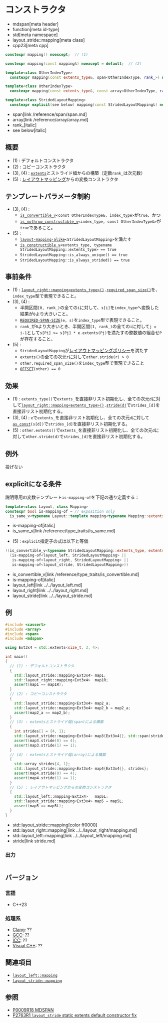 # コンストラクタ
* mdspan[meta header]
* function[meta id-type]
* std[meta namespace]
* layout_stride::mapping[meta class]
* cpp23[meta cpp]

```cpp
constexpr mapping() noexcept;  // (1)

constexpr mapping(const mapping&) noexcept = default;  // (2)

template<class OtherIndexType>
  constexpr mapping(const extents_type&, span<OtherIndexType, rank_>) noexcept;  // (3)

template<class OtherIndexType>
  constexpr mapping(const extents_type&, const array<OtherIndexType, rank_>&) noexcept;  // (4)

template<class StridedLayoutMapping>
  constexpr explicit(see below) mapping(const StridedLayoutMapping&) noexcept;  // (5)
```
* span[link /reference/span/span.md]
* array[link /reference/array/array.md]
* rank_[italic]
* see below[italic]

## 概要
- (1) : デフォルトコンストラクタ
- (2) : コピーコンストラクタ
- (3), (4) : [`extents`](../../extents.md)とストライド幅からの構築（定数`rank_`は次元数）
- (5) : [レイアウトマッピング](../../LayoutMapping.md)からの変換コンストラクタ


## テンプレートパラメータ制約
- (3), (4) :
    - [`is_convertible_v`](/reference/type_traits/is_convertible.md)`<const OtherIndexType&, index_type>`が`true`、かつ
    - [`is_nothrow_constructible_v`](/reference/type_traits/is_nothrow_constructible.md)`<index_type, const OtherIndexType&>`が`true`であること。
- (5) :
    - [`layout-mapping-alike`](layout-mapping-alike.md)`<StridedLayoutMapping>`を満たす
    - [`is_constructible_v`](/reference/type_traits/is_constructible.md)`<extents_type, typename StridedLayoutMapping::extents_type> == true`
    - `StridedLayoutMapping::is_always_unique() == true`
    - `StridedLayoutMapping::is_always_strided() == true`


## 事前条件
- (1) : [`layout_right::mapping<extents_type>()`](../../layout_right/mapping.md)`.`[`required_span_size()`](../../layout_right/mapping/required_span_size.md)を、`index_type`型で表現できること。
- (3), (4) :
    - 半開区間`[0, rank_)`の全ての`i`に対して、`s[i]`を`index_type`へ変換した結果が`0`より大きいこと。
    - [`REQUIRED-SPAN-SIZE`](required_span_size.md)`(e, s)`を`index_type`型で表現できること。
    - `rank_`が`0`より大きいとき、半開区間`[1, rank_)`の全ての`i`に対して`j = i-1`として`s[Pi] >= s[Pj] * e.extents(Pj)`を満たすの整数値の組合せ`P`が存在すること。
- (5) :
    - `StridedLayoutMapping`が[レイアウトマッピングポリシー](../../LayoutMappingPolicy.md)を満たす
    - `extents()`の全ての次元`r`に対して`other.stride(r) > 0`
    - `other.required_span_size()`を`index_type`型で表現できること
    - [`OFFSET`](op_equal.md)`(other) == 0`


## 効果
- (1) : `extents_type()`で`extents_`を直接非リスト初期化し、全ての次元`d`に対して[`layout_right::mapping<extents_type>()`](../../layout_right/mapping.md)`.`[`stride(d)`](../../layout_right/mapping/stride.md)で`strides_[d]`を直接非リスト初期化する。
- (3), (4) : `e`で`extents_`を直接非リスト初期化し、全ての次元`d`に対して[`as_const`](/reference/utility/as_const.md)`(s[d])`で`strides_[d]`を直接非リスト初期化する。
- (5) : `other.extents()`で`extents_`を直接非リスト初期化し、全ての次元`d`に対して`other.stride(d)`で`strides_[d]`を直接非リスト初期化する。


## 例外
投げない


## explicitになる条件
説明専用の変数テンプレート`is-mapping-of`を下記の通り定義する：

```cpp
template<class Layout, class Mapping>
constexpr bool is-mapping-of = // exposition only
  is_same_v<typename Layout::template mapping<typename Mapping::extents_type>, Mapping>;
```
* is-mapping-of[italic]
* is_same_v[link /reference/type_traits/is_same.md]

- (5) : `explicit`指定子の式は以下と等価
```cpp
!(is_convertible_v<typename StridedLayoutMapping::extents_type, extents_type> &&
  (is-mapping-of<layout_left, StridedLayoutMapping> ||
   is-mapping-of<layout_right, StridedLayoutMapping> ||
   is-mapping-of<layout_stride, StridedLayoutMapping>))
```
* is_convertible_v[link /reference/type_traits/is_convertible.md]
* is-mapping-of[italic]
* layout_left[link ../../layout_left.md]
* layout_right[link ../../layout_right.md]
* layout_stride[link ../../layout_stride.md]


## 例
```cpp example
#include <cassert>
#include <array>
#include <span>
#include <mdspan>

using Ext3x4 = std::extents<size_t, 3, 4>;

int main()
{
  // (1) : デフォルトコンストラクタ
  {
    std::layout_stride::mapping<Ext3x4> map1;
    std::layout_right::mapping<Ext3x4>  map1R;
    assert(map1 == map1R);
  }
  // (2) : コピーコンストラクタ
  {
    std::layout_stride::mapping<Ext3x4> map2_a;
    std::layout_stride::mapping<Ext3x4> map2_b = map2_a;
    assert(map2_a == map2_b);
  }
  // (3) : extentsとストライド幅(span)による構築
  {
    int strides[] = {4, 1};
    std::layout_stride::mapping<Ext3x4> map3{Ext3x4{}, std::span(strides)};
    assert(map3.stride(0) == 4);
    assert(map3.stride(1) == 1);
  }
  // (4) : extentsとストライド幅(array)による構築
  {
    std::array strides{4, 1};
    std::layout_stride::mapping<Ext3x4> map4{Ext3x4{}, strides};
    assert(map4.stride(0) == 4);
    assert(map4.stride(1) == 1);
  }
  // (5) : レイアウトマッピングからの変換コンストラクタ
  {
    std::layout_left::mapping<Ext3x4>   map5L;
    std::layout_stride::mapping<Ext3x4> map5 = map5L;
    assert(map5 == map5L);
  }
}
```
* std::layout_stride::mapping[color ff0000]
* std::layout_right::mapping[link ../../layout_right/mapping.md]
* std::layout_left::mapping[link ../../layout_left/mapping.md]
* stride[link stride.md]

### 出力
```
```


## バージョン
### 言語
- C++23

### 処理系
- [Clang](/implementation.md#clang): ??
- [GCC](/implementation.md#gcc): ??
- [ICC](/implementation.md#icc): ??
- [Visual C++](/implementation.md#visual_cpp): ??


## 関連項目
- [`layout_left::mapping`](../../layout_left/mapping.md)
- [`layout_stride::mapping`](../../layout_stride/mapping.md)


## 参照
- [P0009R18 MDSPAN](https://www.open-std.org/jtc1/sc22/wg21/docs/papers/2022/p0009r18.html)
- [P2763R1 `layout_stride` static extents default constructor fix](https://www.open-std.org/jtc1/sc22/wg21/docs/papers/2023/p2763r1.html)
